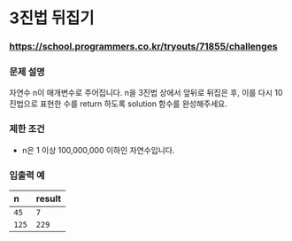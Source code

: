 # 3진법 뒤집기

### https://school.programmers.co.kr/tryouts/71855/challenges

### 문제 설명

자연수 n이 매개변수로 주어집니다. n을 3진법 상에서 앞뒤로 뒤집은 후, 이를 다시 10진법으로 표현한 수를 return 하도록 solution 함수를 완성해주세요.

### 제한 조건

-   n은 1 이상 100,000,000 이하인 자연수입니다.

### 입출력 예

| n     | result |
| :---- | :----- |
| `45`  | `7`    |
| `125` | `229`  |
